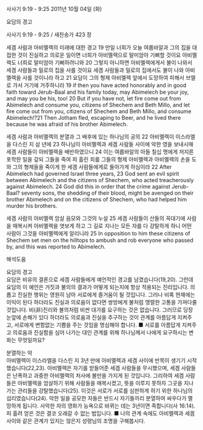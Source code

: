 사사기 9:19 - 9:25 
2011년 10월 04일 (화)

요담의 경고



사사기 9:19 - 9:25 / 새찬송가 423 장


세겜 사람과 아비멜렉의 미래에 대한 경고
19 만일 너희가 오늘 여룹바알과 그의 집을 대접한 것이 진실하고 의로운 일이면 너희가 아비멜렉으로 말미암아 기뻐할 것이요 아비멜렉도 너희로 말미암아 기뻐하려니와 20 그렇지 아니하면 아비멜렉에게서 불이 나와서 세겜 사람들과 밀로의 집을 사를 것이요 세겜 사람들과 밀로의 집에서도 불이 나와 아비멜렉을 사를 것이니라 하고 21 요담이 그의 형제 아비멜렉 앞에서 도망하여 피해서 브엘로 가서 거기에 거주하니라
19 if then you have acted honorably and in good faith toward Jerub-Baal and his family today, may Abimelech be your joy, and may you be his, too! 20 But if you have not, let fire come out from Abimelech and consume you, citizens of Shechem and Beth Millo, and let fire come out from you, citizens of Shechem and Beth Millo, and consume Abimelech!?21 Then Jotham fled, escaping to Beer, and he lived there because he was afraid of his brother Abimelech.

세겜 사람과 아비멜렉의 분열과 그 배후에 있는 하나님의 공의
22 아비멜렉이 이스라엘을 다스린 지 삼 년에 23 하나님이 아비멜렉과 세겜 사람들 사이에 악한 영을 보내시매 세겜 사람들이 아비멜렉을 배반하였으니 24 이는 여룹바알의 아들 칠십 명에게 저지른 포학한 일을 갚되 그들을 죽여 피 흘린 죄를 그들의 형제 아비멜렉과 아비멜렉의 손을 도와 그의 형제들을 죽이게 한 세겜 사람들에게로 돌아가게 하심이라
22 After Abimelech had governed Israel three years, 23 God sent an evil spirit between Abimelech and the citizens of Shechem, who acted treacherously against Abimelech. 24 God did this in order that the crime against Jerub-Baal? seventy sons, the shedding of their blood, might be avenged on their brother Abimelech and on the citizens of Shechem, who had helped him murder his brothers.

세겜 사람의 아비멜렉 암살 음모와 그것의 누설
25 세겜 사람들이 산들의 꼭대기에 사람을 매복시켜 아비멜렉을 엿보게 하고 그 길로 지나는 모든 자를 다 강탈하게 하니 어떤 사람이 그것을 아비멜렉에게 알리니라
25 In opposition to him these citizens of Shechem set men on the hilltops to ambush and rob everyone who passed by, and this was reported to Abimelech.

해석도움





요담의 경고  
요담은 비유의 결론으로 세겜 사람들에게 예언적인 경고를 남겼습니다(19,20). 그런데 요담의 이 예언은 거짓과 불의의 결과가 어떻게 되는지에 항상 적용되는 진리입니다. 의롭고 진실한 행위는 영원히 남아 서로에게 즐거움이 될 것입니다. 그러나 비록 현재에는 이익이 된다 하더라도 진실과 의로움이 없다면 쌍방에게 불처럼 맹렬한 고통을 가져다줄 것입니다. 비(非)진리와 불의처럼 비싼 대가를 요구하는 것은 없습니다. 그러므로 당장 눈앞에 손해가 있다 하더라도 의로움과 진실을 추구하는 것이 관계를 아름답게 지켜주고, 서로에게 변함없는 기쁨을 주는 것임을 명심해야 합니다.
■ 서로를 아름답게 지켜주고 의로움과 진실함을 심어 나가는 대인 관계를 위해 하나님께서 나에게 요구하시는 변화는 무엇일까요?

분열하는 악  
아비멜렉이 이스라엘을 다스린 지 3년 만에 아비멜렉과 세겜 사이에 반목이 생기기 시작했습니다(22,23). 아비멜렉은 자기를 받들어준 세겜 사람들을 무시했으며, 세겜 사람들은 난폭하고 과중한 아비멜렉의 처사에 불만을 가지게 된 것입니다. 그리하여 세겜 사람들은 아비멜렉을 암살하기 위해 사람들을 매복시켰고, 뜻을 이루지 못하자 그곳을 지나가는 관리들을 강탈했습니다(25). 이것은 서로가 서로를 심판하게 하기 위한 하나님의 섭리였습니다(24). 악한 일을 공모한 자들은 반드시 자기들끼리 분열하여 싸우다가 멸망하게 됩니다. 사악한 자의 영화가 능욕으로 바뀌는 데는 3년이면 족합니다(사 16:14). 피 흘려 얻은 것은 결코 오래갈 수 없는 법입니다.
■ 나의 관계 속에도 아비멜렉과 세겜 사이와 같은 관계가 있지는 않은지 성령님의 조명을 구해봅시다.